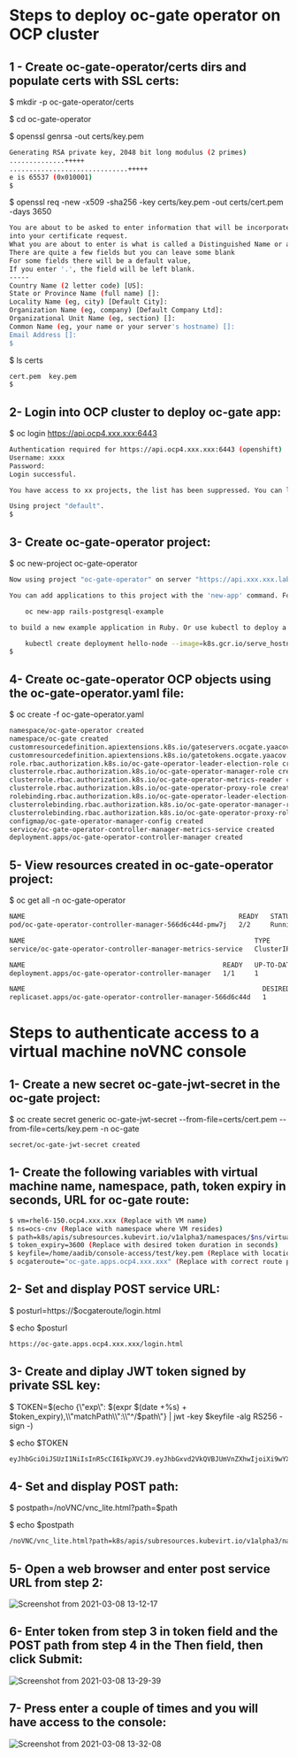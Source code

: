 # Steps to deploy oc-gate operator on OCP cluster

## 1 - Create oc-gate-operator/certs dirs and populate certs with SSL certs:
$ mkdir -p oc-gate-operator/certs

$ cd oc-gate-operator

$ openssl genrsa -out certs/key.pem
``` bash
Generating RSA private key, 2048 bit long modulus (2 primes)
..............+++++
..............................+++++
e is 65537 (0x010001)
$
```

$ openssl req -new -x509 -sha256 -key certs/key.pem -out certs/cert.pem -days 3650
``` bash
You are about to be asked to enter information that will be incorporated
into your certificate request.
What you are about to enter is what is called a Distinguished Name or a DN.
There are quite a few fields but you can leave some blank
For some fields there will be a default value,
If you enter '.', the field will be left blank.
-----
Country Name (2 letter code) [US]:
State or Province Name (full name) []:
Locality Name (eg, city) [Default City]:
Organization Name (eg, company) [Default Company Ltd]:
Organizational Unit Name (eg, section) []:
Common Name (eg, your name or your server's hostname) []:
Email Address []:
$
```

$ ls certs
``` bash
cert.pem  key.pem
$
```

## 2- Login into OCP cluster to deploy oc-gate app:
$ oc login https://api.ocp4.xxx.xxx:6443
``` bash
Authentication required for https://api.ocp4.xxx.xxx:6443 (openshift)
Username: xxxx
Password: 
Login successful.

You have access to xx projects, the list has been suppressed. You can list all projects with ' projects'

Using project "default".
$
```

## 3- Create oc-gate-operator project:
$ oc new-project oc-gate-operator
``` bash
Now using project "oc-gate-operator" on server "https://api.xxx.xxx.lab:6443".

You can add applications to this project with the 'new-app' command. For example, try:

    oc new-app rails-postgresql-example

to build a new example application in Ruby. Or use kubectl to deploy a simple Kubernetes application:

    kubectl create deployment hello-node --image=k8s.gcr.io/serve_hostname
$
```

## 4- Create oc-gate-operator OCP objects using the oc-gate-operator.yaml file:
$ oc create -f oc-gate-operator.yaml
``` bash
namespace/oc-gate-operator created
namespace/oc-gate created
customresourcedefinition.apiextensions.k8s.io/gateservers.ocgate.yaacov.com created
customresourcedefinition.apiextensions.k8s.io/gatetokens.ocgate.yaacov.com created
role.rbac.authorization.k8s.io/oc-gate-operator-leader-election-role created
clusterrole.rbac.authorization.k8s.io/oc-gate-operator-manager-role created
clusterrole.rbac.authorization.k8s.io/oc-gate-operator-metrics-reader created
clusterrole.rbac.authorization.k8s.io/oc-gate-operator-proxy-role created
rolebinding.rbac.authorization.k8s.io/oc-gate-operator-leader-election-rolebinding created
clusterrolebinding.rbac.authorization.k8s.io/oc-gate-operator-manager-rolebinding created
clusterrolebinding.rbac.authorization.k8s.io/oc-gate-operator-proxy-rolebinding created
configmap/oc-gate-operator-manager-config created
service/oc-gate-operator-controller-manager-metrics-service created
deployment.apps/oc-gate-operator-controller-manager created
```

## 5- View resources created in oc-gate-operator project:
$ oc get all -n oc-gate-operator
``` bash
NAME                                                      READY   STATUS    RESTARTS   AGE
pod/oc-gate-operator-controller-manager-566d6c44d-pmw7j   2/2     Running   1          10m

NAME                                                          TYPE        CLUSTER-IP      EXTERNAL-IP   PORT(S)    AGE
service/oc-gate-operator-controller-manager-metrics-service   ClusterIP   172.30.85.114   <none>        8443/TCP   10m

NAME                                                  READY   UP-TO-DATE   AVAILABLE   AGE
deployment.apps/oc-gate-operator-controller-manager   1/1     1            1           10m

NAME                                                            DESIRED   CURRENT   READY   AGE
replicaset.apps/oc-gate-operator-controller-manager-566d6c44d   1         1         1       10m
```

# Steps to authenticate access to a virtual machine noVNC console

## 1- Create a new secret oc-gate-jwt-secret in the oc-gate project:
$ oc create secret generic oc-gate-jwt-secret --from-file=certs/cert.pem --from-file=certs/key.pem -n oc-gate
``` bash
secret/oc-gate-jwt-secret created
```

## 1- Create the following variables with virtual machine name, namespace, path, token expiry in seconds, URL for oc-gate route:
``` bash
$ vm=rhel6-150.ocp4.xxx.xxx (Replace with VM name)
$ ns=ocs-cnv (Replace with namespace where VM resides)
$ path=k8s/apis/subresources.kubevirt.io/v1alpha3/namespaces/$ns/virtualmachineinstances/$vm/vnc
$ token_expiry=3600 (Replace with desired token duration in seconds)
$ keyfile=/home/aadib/console-access/test/key.pem (Replace with location of where the SSL key was created)
$ ocgateroute="oc-gate.apps.ocp4.xxx.xxx" (Replace with correct route path)
```

## 2- Set and display POST service URL:
$ posturl=https://$ocgateroute/login.html

$ echo $posturl
``` bash
https://oc-gate.apps.ocp4.xxx.xxx/login.html
```

## 3- Create and diplay JWT token signed by private SSL key:
$ TOKEN=$(echo {\\"exp\\": $(expr $(date +%s) + $token_expiry),\\"matchPath\\":\\"^/$path\\"} | jwt -key $keyfile -alg RS256 -sign -)

$ echo $TOKEN
``` bash
eyJhbGciOiJSUzI1NiIsInR5cCI6IkpXVCJ9.eyJhbGxvd2VkQVBJUmVnZXhwIjoiXi9wYXRoIiwiZXhwIjoxNjE0ODk1NjAwfQ.j6AqKritRobMWoKjUGjnp7Khntxsr2BsXZ2-GZmb20VLBAX4r6VDzsN4VP5wBalDjYn8o0mlt7kJ4BWy81hMOLWst8TD-d3Vt6xXr0Eo8rVUnodjXP_YctO4lHT1eoizNFnook80XTsHoDgXEGm04nqoKbIB71Re-7cQFZQSfWFPjUM4Qbl32ebFqfjDI-29UoerB3M5eyonYhmLHLS9LlL_XRbaDh1XOBEDMwQ9jQMw5fLQ2P7wtmyVHkHkUqmaA9d51KKuiGQrz0mQtdiHaq_DQYkoZ9Z47eZHrlOUlcAS7IEfaw3ZSCLB9kwXExQ5X0BmYP7hqvHeQTPsd1aWVg
```

## 4- Set and display POST path:
$ postpath=/noVNC/vnc_lite.html?path=$path

$ echo $postpath
``` bash
/noVNC/vnc_lite.html?path=k8s/apis/subresources.kubevirt.io/v1alpha3/namespaces/ocs-cnv/virtualmachineinstances/rhel6-150.ocp4.xxx.xxx/vnc
```

## 5- Open a web browser and enter post service URL from step 2:
![Screenshot from 2021-03-08 13-12-17](https://user-images.githubusercontent.com/77073889/110363740-eb460a00-8010-11eb-8e7a-256a6c42302c.png)


## 6- Enter token from step 3 in token field and the POST path from step 4 in the Then field, then click Submit:
![Screenshot from 2021-03-08 13-29-39](https://user-images.githubusercontent.com/77073889/110364968-6eb42b00-8012-11eb-92f0-cabe751ec733.png)


## 7- Press enter a couple of times and you will have access to the console:
![Screenshot from 2021-03-08 13-32-08](https://user-images.githubusercontent.com/77073889/110365266-d4a0b280-8012-11eb-8a89-26bd1d58be21.png)
